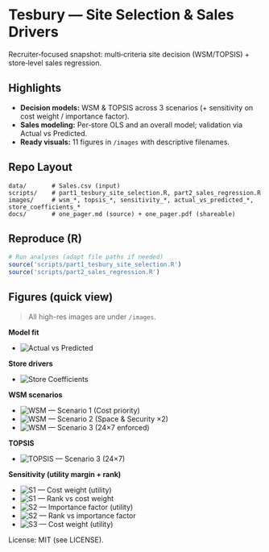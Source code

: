 # Tesbury — Site Selection & Sales Drivers

Recruiter‑focused snapshot: multi‑criteria site decision (WSM/TOPSIS) + store‑level sales regression.

## Highlights
- **Decision models:** WSM & TOPSIS across 3 scenarios (+ sensitivity on cost weight / importance factor).
- **Sales modeling:** Per‑store OLS and an overall model; validation via Actual vs Predicted.
- **Ready visuals:** 11 figures in `/images` with descriptive filenames.

## Repo Layout
```
data/       # Sales.csv (input)
scripts/    # part1_tesbury_site_selection.R, part2_sales_regression.R
images/     # wsm_*, topsis_*, sensitivity_*, actual_vs_predicted_*, store_coefficients_*
docs/       # one_pager.md (source) + one_pager.pdf (shareable)
```
## Reproduce (R)
```r
# Run analyses (adapt file paths if needed)
source('scripts/part1_tesbury_site_selection.R')
source('scripts/part2_sales_regression.R')
```
## Figures (quick view)

> All high-res images are under `/images`.

**Model fit**
- ![Actual vs Predicted](images/actual_vs_predicted.png)

**Store drivers**
- ![Store Coefficients](images/store_coefficients.png)

**WSM scenarios**
- ![WSM — Scenario 1 (Cost priority)](images/wsm_s1_cost_priority.png)
- ![WSM — Scenario 2 (Space & Security ×2)](images/wsm_s2_space_security_x2.png)
- ![WSM — Scenario 3 (24×7 enforced)](images/wsm_s3_24x7_enforced.png)

**TOPSIS**
- ![TOPSIS — Scenario 3 (24×7)](images/topsis_s3_24x7.png)

**Sensitivity (utility margin + rank)**
- ![S1 — Cost weight (utility)](images/sensitivity_s1_cost_weight.png)
- ![S1 — Rank vs cost weight](images/sensitivity_s1_rank.png)
- ![S2 — Importance factor (utility)](images/sensitivity_s2_importance_factor.png)
- ![S2 — Rank vs importance factor](images/sensitivity_s2_rank.png)
- ![S3 — Cost weight (utility)](images/sensitivity_s3_cost_weight.png)

License: MIT (see LICENSE).
